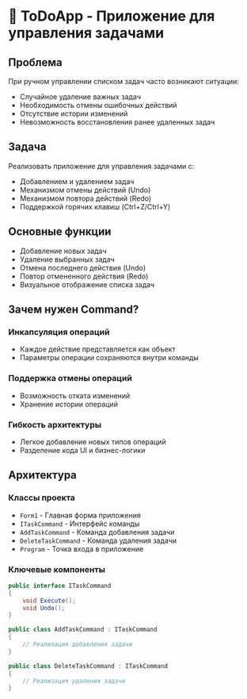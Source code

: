 # 📒 ToDoApp - Приложение для управления задачами

## Проблема
При ручном управлении списком задач часто возникают ситуации:
- Случайное удаление важных задач
- Необходимость отмены ошибочных действий
- Отсутствие истории изменений
- Невозможность восстановления ранее удаленных задач

## Задача
Реализовать приложение для управления задачами с:
- Добавлением и удалением задач
- Механизмом отмены действий (Undo)
- Механизмом повтора действий (Redo)
- Поддержкой горячих клавиш (Ctrl+Z/Ctrl+Y)

## Основные функции
- Добавление новых задач
- Удаление выбранных задач
- Отмена последнего действия (Undo)
- Повтор отмененного действия (Redo)
- Визуальное отображение списка задач

## Зачем нужен Command?
### Инкапсуляция операций
- Каждое действие представляется как объект
- Параметры операции сохраняются внутри команды

### Поддержка отмены операций
- Возможность отката изменений
- Хранение истории операций

### Гибкость архитектуры
- Легкое добавление новых типов операций
- Разделение кода UI и бизнес-логики

## Архитектура

### Классы проекта
- `Form1` - Главная форма приложения
- `ITaskCommand` - Интерфейс команды
- `AddTaskCommand` - Команда добавления задачи
- `DeleteTaskCommand` - Команда удаления задачи
- `Program` - Точка входа в приложение

### Ключевые компоненты
```csharp
public interface ITaskCommand
{
    void Execute();
    void Undo();
}

public class AddTaskCommand : ITaskCommand
{
    // Реализация добавления задачи
}

public class DeleteTaskCommand : ITaskCommand
{
    // Реализация удаления задачи
}
